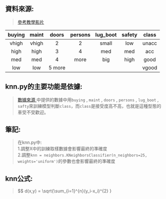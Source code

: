 ## 資料來源:  
>[ 參考教學影片 ](https://l.facebook.com/l.php?u=https%3A%2F%2Fwww.youtube.com%2Fwatch%3Fv%3DpqNCD_5r0IU%26t%3D2541s&h=AT1YTcr7H6_Uu2LU9naGenvq0kplgOsO4P8Eciijk7Xf4YakLBppeuKEXuV-F40rDBf8eV_1zWPkVoLcCU_CLOnHXawSDvXHFYV_Bbba9PW1eCtdroEJY38UKRCchpq3UF1jb99LpdIdbRk&s=1/"Title")  

| buying | maint | doors | persons | lug_boot | safety | class|
| :-----:| :----: | :----: |:----:| :----:| :----: | :----:|
| vhigh | vhigh | 2 | 2 | small | low | unacc |
| high | high | 3 | 4 | med | med | acc |
| med | med | 4 | more | big | high | good|
| low | low | 5 more | |||vgood |
## knn.py的主要功能是依據:
>[ 數據來源 ](https://archive.ics.uci.edu/ml/datasets/car+evaluation)中提供的數據中用` buying ` , ` maint ` , ` doors ` , ` persons ` , ` lug_boot ` , `safty`來訓練模型判斷` class `，而` class `是接受度高不高，也就是這種型態的車受不受歡迎。
## 筆記:  
> 在knn.py中:  
>1.調整X中的訓練取樣數據會影響最終的準確度  
>2.調整` knn = neighbors.KNeighborsClassifier(n_neighbors=25, weights='uniform') `的參數也會影響最終的準確度
## knn公式:  
> $$ d(x,y) = \sqrt{\sum_{i=1}^{n}(y_i-x_i)^{2}  }
